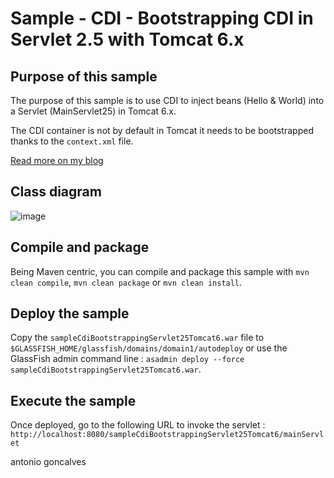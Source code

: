 # Sample - CDI - Bootstrapping CDI in Servlet 2.5 with Tomcat 6.x

## Purpose of this sample

The purpose of this sample is to use CDI to inject beans (Hello & World) into a Servlet (MainServlet25) in Tomcat 6.x.

The CDI container is not by default in Tomcat it needs to be bootstrapped thanks to the `context.xml` file.

[Read more on my blog](http://agoncal.wordpress.com/2011/01/12/bootstrapping-cdi-in-several-environments)

## Class diagram

![image](https://github.com/agoncal/agoncal-sample-cdi-bootstrapping/raw/master/cdibootstrap.png)

## Compile and package

Being Maven centric, you can compile and package this sample with `mvn clean compile`, `mvn clean package` or `mvn clean install`.

## Deploy the sample

Copy the `sampleCdiBootstrappingServlet25Tomcat6.war` file to `$GLASSFISH_HOME/glassfish/domains/domain1/autodeploy` or use the GlassFish admin command line : `asadmin deploy --force sampleCdiBootstrappingServlet25Tomcat6.war`.

## Execute the sample

Once deployed, go to the following URL to invoke the servlet : `http://localhost:8080/sampleCdiBootstrappingServlet25Tomcat6/mainServlet`



<div class="footer">
    <span class="footerTitle"><span class="uc">a</span>ntonio <span class="uc">g</span>oncalves</span>
</div>